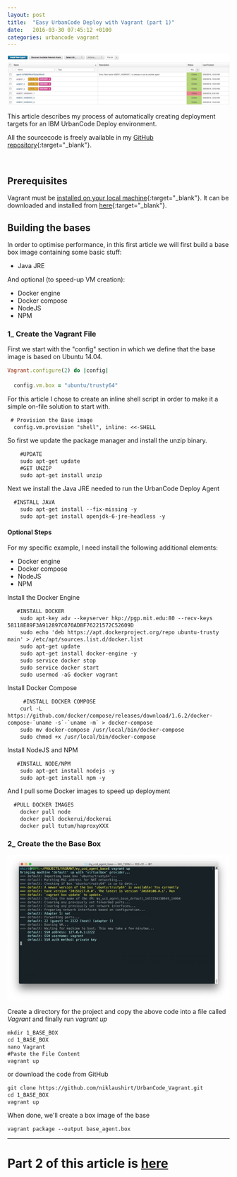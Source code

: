 ```yaml
---
layout: post
title:  "Easy UrbanCode Deploy with Vagrant (part 1)"
date:   2016-03-30 07:45:12 +0100
categories: urbancode vagrant
---
```

![header](/assets/vagrant_article_header.jpg)


This article describes my process of automatically creating deployment targets for an IBM UrbanCode Deploy environment.

All the sourcecode is freely available in my [GitHub repository](https://github.com/niklaushirt/UrbanCode_Vagrant){:target="_blank"}.

<br>


## Prerequisites
Vagrant must be [installed on your local machine](https://www.vagrantup.com/docs/getting-started/index.html){:target="_blank"}. 
It can be downloaded and installed from [here](https://www.vagrantup.com/downloads.html){:target="_blank"}.


## Building the bases

In order to optimise performance, in this first article we will first build a base box image containing some basic stuff:

* Java JRE

And optional (to speed-up VM creation):

* Docker engine
* Docker compose
* NodeJS
* NPM

### 1_ Create the Vagrant File


First we start with the "config" section in which we define that the base image is based on Ubuntu 14.04.

```ruby
Vagrant.configure(2) do |config|
 
  config.vm.box = "ubuntu/trusty64"
```

For this article I chose to create an inline shell script in order to make it a simple on-file solution to start with.

```shell
 # Provision the Base image
  config.vm.provision "shell", inline: <<-SHELL
```

So first we update the package manager and install the unzip binary.

```shell
    #UPDATE    
    sudo apt-get update
    #GET UNZIP
    sudo apt-get install unzip
```

Next we install the Java JRE needed to run the UrbanCode Deploy Agent

```shell
  #INSTALL JAVA
    sudo apt-get install --fix-missing -y
    sudo apt-get install openjdk-6-jre-headless -y
```


#### Optional Steps

For my specific example, I need install the following additional elements:

* Docker engine
* Docker compose
* NodeJS
* NPM

Install the Docker Engine

```shell
   #INSTALL DOCKER
    sudo apt-key adv --keyserver hkp://pgp.mit.edu:80 --recv-keys 58118E89F3A912897C070ADBF76221572C52609D
    sudo echo 'deb https://apt.dockerproject.org/repo ubuntu-trusty main' > /etc/apt/sources.list.d/docker.list
    sudo apt-get update
    sudo apt-get install docker-engine -y
    sudo service docker stop
    sudo service docker start
    sudo usermod -aG docker vagrant
```



Install Docker Compose

```shell
     #INSTALL DOCKER COMPOSE
    curl -L https://github.com/docker/compose/releases/download/1.6.2/docker-compose-`uname -s`-`uname -m` > docker-compose
    sudo mv docker-compose /usr/local/bin/docker-compose
    sudo chmod +x /usr/local/bin/docker-compose
```


Install NodeJS and NPM

```shell
   #INSTALL NODE/NPM
    sudo apt-get install nodejs -y
    sudo apt-get install npm -y
```


And I pull some Docker images to speed up deployment

```shell
  #PULL DOCKER IMAGES
    docker pull node
    docker pull dockerui/dockerui
    docker pull tutum/haproxyXXX
```




### 2_ Create the the Base Box

![terminal build](/assets/vagrant_Base_build.jpg)

Create a directory for the project and copy the above code into a file called *Vagrant* and finally run *vagrant up*

```shell
mkdir 1_BASE_BOX
cd 1_BASE_BOX
nano Vagrant
#Paste the File Content
vagrant up
```

or download the code from GitHub

```shell
git clone https://github.com/niklaushirt/UrbanCode_Vagrant.git
cd 1_BASE_BOX
vagrant up
```
   

When done, we'll create a box image of the base

```shell
vagrant package --output base_agent.box
```  
   

---

# Part 2 of this article is [here](http://niklaushirt.github.io/urbancode/vagrant/2016/03/30/vagrant_ucd_part2.html) 









